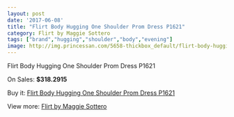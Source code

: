 ```yaml
---
layout: post
date: '2017-06-08'
title: "Flirt Body Hugging One Shoulder Prom Dress P1621"
category: Flirt by Maggie Sottero
tags: ["brand","hugging","shoulder","body","evening"]
image: http://img.princessan.com/5658-thickbox_default/flirt-body-hugging-one-shoulder-prom-dress-p1621.jpg
---
```

Flirt Body Hugging One Shoulder Prom Dress P1621

On Sales: **$318.2915**
<a href="https://www.princessan.com/en/flirt-by-maggie-sottero/2582-flirt-body-hugging-one-shoulder-prom-dress-p1621.html"><amp-img layout="responsive" width="600" height="600" src="//img.princessan.com/5658-thickbox_default/flirt-body-hugging-one-shoulder-prom-dress-p1621.jpg" alt="Flirt Body Hugging One Shoulder Prom Dress P1621 0" /></a>
<a href="https://www.princessan.com/en/flirt-by-maggie-sottero/2582-flirt-body-hugging-one-shoulder-prom-dress-p1621.html"><amp-img layout="responsive" width="600" height="600" src="//img.princessan.com/5662-thickbox_default/flirt-body-hugging-one-shoulder-prom-dress-p1621.jpg" alt="Flirt Body Hugging One Shoulder Prom Dress P1621 1" /></a>
<a href="https://www.princessan.com/en/flirt-by-maggie-sottero/2582-flirt-body-hugging-one-shoulder-prom-dress-p1621.html"><amp-img layout="responsive" width="600" height="600" src="//img.princessan.com/5661-thickbox_default/flirt-body-hugging-one-shoulder-prom-dress-p1621.jpg" alt="Flirt Body Hugging One Shoulder Prom Dress P1621 2" /></a>
<a href="https://www.princessan.com/en/flirt-by-maggie-sottero/2582-flirt-body-hugging-one-shoulder-prom-dress-p1621.html"><amp-img layout="responsive" width="600" height="600" src="//img.princessan.com/5660-thickbox_default/flirt-body-hugging-one-shoulder-prom-dress-p1621.jpg" alt="Flirt Body Hugging One Shoulder Prom Dress P1621 3" /></a>
<a href="https://www.princessan.com/en/flirt-by-maggie-sottero/2582-flirt-body-hugging-one-shoulder-prom-dress-p1621.html"><amp-img layout="responsive" width="600" height="600" src="//img.princessan.com/5659-thickbox_default/flirt-body-hugging-one-shoulder-prom-dress-p1621.jpg" alt="Flirt Body Hugging One Shoulder Prom Dress P1621 4" /></a>

Buy it: [Flirt Body Hugging One Shoulder Prom Dress P1621](https://www.princessan.com/en/flirt-by-maggie-sottero/2582-flirt-body-hugging-one-shoulder-prom-dress-p1621.html "Flirt Body Hugging One Shoulder Prom Dress P1621")

View more: [Flirt by Maggie Sottero](https://www.princessan.com/en/20-flirt-by-maggie-sottero "Flirt by Maggie Sottero")